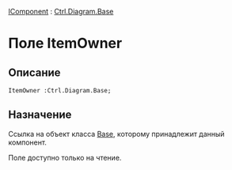 ﻿---
Link: .Ctrl.Diagram.Base.@ItemOwner
---

[IComponent](topic:Com.Custom.ComClasses.IComponent.Default) :
[Ctrl.Diagram.Base](Default)

# Поле ItemOwner

## Описание

    ItemOwner :Ctrl.Diagram.Base;

## Назначение

Ссылка на объект класса [Base](Default), которому принадлежит данный компонент.

Поле доступно только на чтение.